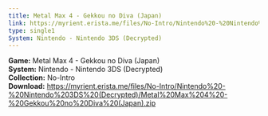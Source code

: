 ```yaml
---
title: Metal Max 4 - Gekkou no Diva (Japan)
link: https://myrient.erista.me/files/No-Intro/Nintendo%20-%20Nintendo%203DS%20(Decrypted)/Metal%20Max%204%20-%20Gekkou%20no%20Diva%20(Japan).zip
type: single1
System: Nintendo - Nintendo 3DS (Decrypted)
---
```

<b>Game:</b> Metal Max 4 - Gekkou no Diva (Japan)<br>
<b>System:</b> Nintendo - Nintendo 3DS (Decrypted)<br>
<b>Collection:</b> No-Intro<br>
<b>Download:</b> https://myrient.erista.me/files/No-Intro/Nintendo%20-%20Nintendo%203DS%20(Decrypted)/Metal%20Max%204%20-%20Gekkou%20no%20Diva%20(Japan).zip